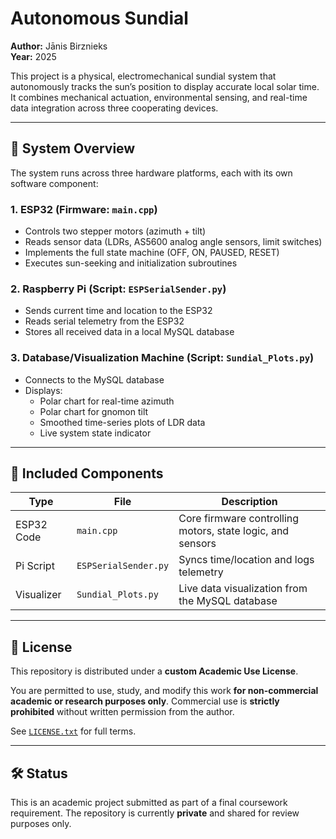 #  Autonomous Sundial

**Author:** Jānis Birznieks  
**Year:** 2025

This project is a physical, electromechanical sundial system that autonomously tracks the sun’s position to display accurate local solar time. It combines mechanical actuation, environmental sensing, and real-time data integration across three cooperating devices.

---

## 🔧 System Overview

The system runs across three hardware platforms, each with its own software component:

### 1. **ESP32 (Firmware: `main.cpp`)**
- Controls two stepper motors (azimuth + tilt)
- Reads sensor data (LDRs, AS5600 analog angle sensors, limit switches)
- Implements the full state machine (OFF, ON, PAUSED, RESET)  
- Executes sun-seeking and initialization subroutines

### 2. **Raspberry Pi (Script: `ESPSerialSender.py`)**
- Sends current time and location to the ESP32
- Reads serial telemetry from the ESP32
- Stores all received data in a local MySQL database

### 3. **Database/Visualization Machine (Script: `Sundial_Plots.py`)**
- Connects to the MySQL database
- Displays:
  - Polar chart for real-time azimuth
  - Polar chart for gnomon tilt
  - Smoothed time-series plots of LDR data
  - Live system state indicator

---

## 🧩 Included Components

| Type        | File                 | Description                                                |
|-------------|----------------------|------------------------------------------------------------|
| ESP32 Code  | `main.cpp`           | Core firmware controlling motors, state logic, and sensors |
| Pi Script   | `ESPSerialSender.py` | Syncs time/location and logs telemetry                     |
| Visualizer  | `Sundial_Plots.py`   | Live data visualization from the MySQL database            |

---

## 📄 License

This repository is distributed under a **custom Academic Use License**.

You are permitted to use, study, and modify this work **for non-commercial academic or research purposes only**. Commercial use is **strictly prohibited** without written permission from the author.

See [`LICENSE.txt`](LICENSE.txt) for full terms.

---

## 🛠️ Status

This is an academic project submitted as part of a final coursework requirement. The repository is currently **private** and shared for review purposes only.

